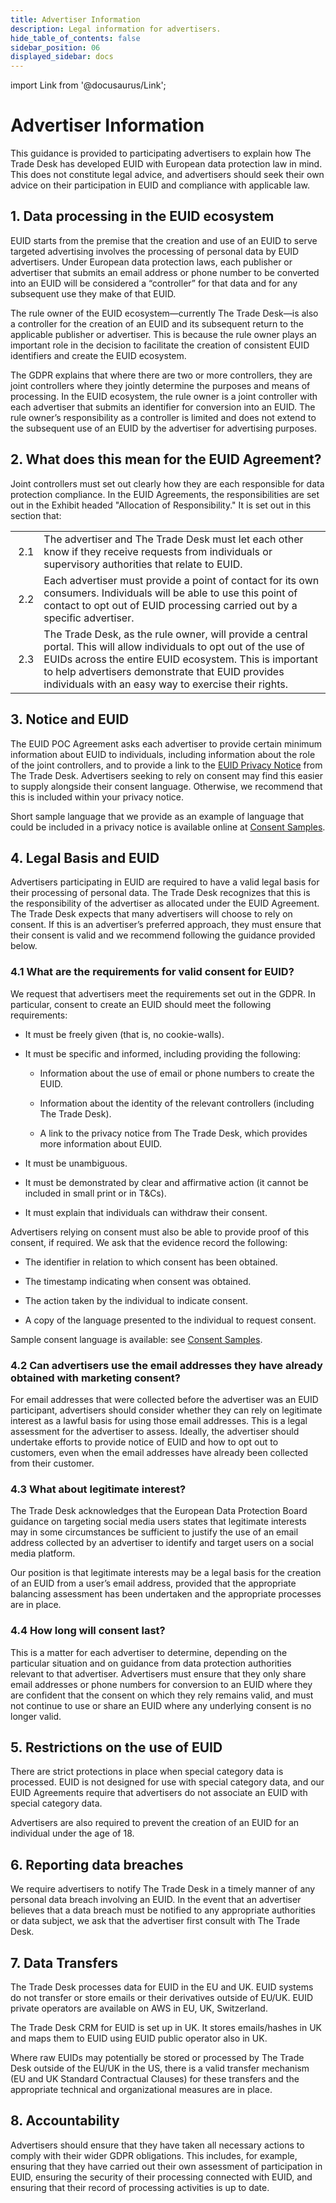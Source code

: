 ```yaml
---
title: Advertiser Information
description: Legal information for advertisers.
hide_table_of_contents: false
sidebar_position: 06
displayed_sidebar: docs
---
```


import Link from '@docusaurus/Link';

# Advertiser Information

This guidance is provided to participating advertisers to explain how The Trade Desk has developed EUID with European data protection law in mind. This does not constitute legal advice, and advertisers should seek their own advice on their participation in EUID and compliance with applicable law.

## 1. Data processing in the EUID ecosystem

EUID starts from the premise that the creation and use of an EUID to serve targeted advertising involves the processing of personal data by EUID advertisers. Under European data protection laws, each publisher or advertiser that submits an email address or phone number to be converted into an EUID will be considered a “controller” for that data and for any subsequent use they make of that EUID.

The rule owner of the EUID ecosystem&#8212;currently The Trade Desk&#8212;is also a controller for the creation of an EUID and its subsequent return to the applicable publisher or advertiser. This is because the rule owner plays an important role in the decision to facilitate the creation of consistent EUID identifiers and create the EUID ecosystem.

The <Link href="../ref-info/glossary-uid#gl-gdpr">GDPR</Link> explains that where there are two or more controllers, they are joint controllers where they jointly determine the purposes and means of processing. In the EUID ecosystem, the rule owner is a joint controller with each advertiser that submits an identifier for conversion into an EUID. The rule owner’s responsibility as a controller is limited and does not extend to the subsequent use of an EUID by the advertiser for advertising purposes.

## 2. What does this mean for the EUID Agreement?

Joint controllers must set out clearly how they are each responsible for data protection compliance. In the EUID Agreements, the responsibilities are set out in the Exhibit headed "Allocation of Responsibility." It is set out in this section that:

<table class='no-border-no-hover-table'>
  <thead>
  </thead>
  <tbody>
    <tr>
      <td>&nbsp;2.1</td>
      <td>The advertiser and The Trade Desk must let each other know if they receive requests from individuals or supervisory authorities that relate to EUID.</td>
    </tr>
    <tr>
      <td>&nbsp;2.2</td>
      <td>Each advertiser must provide a point of contact for its own consumers. Individuals will be able to use this point of contact to opt out of EUID processing carried out by a specific advertiser.</td>
    </tr>
    <tr>
      <td>&nbsp;2.3</td>
      <td>The Trade Desk, as the rule owner, will provide a central portal. This will allow individuals to opt out of the use of EUIDs across the entire EUID ecosystem. This is important to help advertisers demonstrate that EUID provides individuals with an easy way to exercise their rights.</td>
    </tr>
  </tbody>
</table>

## 3. Notice and EUID 

The EUID POC Agreement asks each advertiser to provide certain minimum information about EUID to individuals, including information about the role of the joint controllers, and to provide a link to the [EUID Privacy Notice](https://www.transparentadvertising.eu/privacy) from The Trade Desk. Advertisers seeking to rely on consent may find this easier to supply alongside their consent language. Otherwise, we recommend that this is included within your privacy notice.

Short sample language that we provide as an example of language that could be included in a privacy notice is available online at [Consent Samples](../ref-info/ref-consent-samples).

## 4. Legal Basis and EUID

Advertisers participating in EUID are required to have a valid legal basis for their processing of personal data. The Trade Desk recognizes that this is the responsibility of the advertiser as allocated under the EUID Agreement. The Trade Desk expects that many advertisers will choose to rely on consent. If this is an advertiser’s preferred approach, they must ensure that their consent is valid and we recommend following the guidance provided below.

### 4.1 What are the requirements for valid consent for EUID?

We request that advertisers meet the requirements set out in the GDPR. In particular, consent to create an EUID should meet the following requirements:

- It must be freely given (that is, no cookie-walls).

- It must be specific and informed, including providing the following:

   - Information about the use of email or phone numbers to create the EUID.

   - Information about the identity of the relevant controllers (including The Trade Desk).

   - A link to the privacy notice from The Trade Desk, which provides more information about EUID.

- It must be unambiguous.

- It must be demonstrated by clear and affirmative action (it cannot be included in small print or in T&Cs).

- It must explain that individuals can withdraw their consent.

Advertisers relying on consent must also be able to provide proof of this consent, if required. We ask that the evidence record the following:

- The identifier in relation to which consent has been obtained.

- The timestamp indicating when consent was obtained.

- The action taken by the individual to indicate consent.

- A copy of the language presented to the individual to request consent.

Sample consent language is available: see [Consent Samples](../ref-info/ref-consent-samples).

### 4.2 Can advertisers use the email addresses they have already obtained with marketing consent?

For email addresses that were collected before the advertiser was an EUID participant, advertisers should consider whether they can rely on legitimate interest as a lawful basis for using those email addresses. This is a legal assessment for the advertiser to assess. Ideally, the advertiser should undertake efforts to provide notice of EUID and how to opt out to customers, even when the email addresses have already been collected from their customer.

### 4.3 What about legitimate interest?

The Trade Desk acknowledges that the European Data Protection Board guidance on targeting social media users states that legitimate interests may in some circumstances be sufficient to justify the use of an email address collected by an advertiser to identify and target users on a social media platform.

Our position is that legitimate interests may be a legal basis for the creation of an EUID from a user’s email address, provided that the appropriate balancing assessment has been undertaken and the appropriate processes are in place.

### 4.4 How long will consent last?

This is a matter for each advertiser to determine, depending on the particular situation and on guidance from data protection authorities relevant to that advertiser. Advertisers must ensure that they only share email addresses or phone numbers for conversion to an EUID where they are confident that the consent on which they rely remains valid, and must not continue to use or share an EUID where any underlying consent is no longer valid.

## 5. Restrictions on the use of EUID

There are strict protections in place when special category data is processed. EUID is not designed for use with special category data, and our EUID Agreements require that advertisers do not associate an EUID with special category data.

Advertisers are also required to prevent the creation of an EUID for an individual under the age of 18.

##  6. Reporting data breaches

We require advertisers to notify The Trade Desk in a timely manner of any personal data breach involving an EUID. In the event that an advertiser believes that a data breach must be notified to any appropriate authorities or data subject, we ask that the advertiser first consult with The Trade Desk.

## 7. Data Transfers

The Trade Desk processes data for EUID in the EU and UK. EUID systems do not transfer or store emails or their derivatives outside of EU/UK. EUID private operators are available on AWS in EU, UK, Switzerland.

The Trade Desk CRM for EUID is set up in UK. It stores emails/hashes in UK and maps them to EUID using EUID public operator also in UK.

Where raw EUIDs may potentially be stored or processed by The Trade Desk outside of the EU/UK in the US, there is a valid transfer mechanism (EU and UK Standard Contractual Clauses) for these transfers and the appropriate technical and organizational measures are in place.

## 8. Accountability

Advertisers should ensure that they have taken all necessary actions to comply with their wider GDPR obligations. This includes, for example, ensuring that they have carried out their own assessment of participation in EUID, ensuring the security of their processing connected with EUID, and ensuring that their record of processing activities is up to date.
